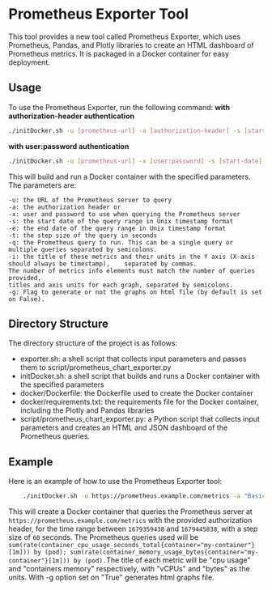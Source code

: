 # Prometheus Exporter Tool

This tool provides a new tool called Prometheus Exporter, which uses Prometheus, Pandas, and Plotly libraries to create an HTML dashboard of Prometheus metrics. It is packaged in a Docker container for easy deployment.

## Usage

To use the Prometheus Exporter, run the following command:
**with authorization-header authentication**

```bash
./initDocker.sh -u [prometheus-url] -a [authorization-header] -s [start-date] -e [end-date] -t [step] -q '[prometheus-query]' -i '[graphs_info]'
```

**with user:password authentication**

```bash
./initDocker.sh -u [prometheus-url] -x [user:password] -s [start-date] -e [end-date] -t [step] -q '[prometheus-query]' -i '[graphs_info]'
```

This will build and run a Docker container with the specified parameters. The parameters are:

    -u: the URL of the Prometheus server to query
    -a: the authorization header or
    -x: user and password to use when querying the Prometheus server 
    -s: the start date of the query range in Unix timestamp format
    -e: the end date of the query range in Unix timestamp format
    -t: the step size of the query in seconds
    -q: the Prometheus query to run. This can be a single query or multiple queries separated by semicolons.
    -i: the title of these metrics and their units in the Y axis (X-axis should always be timestamp),    separated by commas.
    The number of metrics info elements must match the number of queries provided,
    titles and axis units for each graph, separated by semicolons.
    -g: Flag to generate or not the graphs on html file (by default is set on False).

## Directory Structure

The directory structure of the project is as follows:

* exporter.sh: a shell script that collects input parameters and passes them to script/prometheus_chart_exporter.py
* initDocker.sh: a shell script that builds and runs a Docker container with the specified parameters
* docker/Dockerfile: the Dockerfile used to create the Docker container
* docker/requirements.txt: the requirements file for the Docker container, including the Plotly and Pandas libraries
* script/prometheus_chart_exporter.py: a Python script that collects input parameters and creates an HTML and JSON dashboard of the Prometheus queries.

## Example

Here is an example of how to use the Prometheus Exporter tool:

```bash
    ./initDocker.sh -u https://prometheus.example.com/metrics -a "Basic [authorization]" -s 1679359438 -e 1679445838 -t 60 -q 'sum(rate(container_cpu_usage_seconds_total{container="my-container"}[1m])) by (pod); sum(rate(container_memory_usage_bytes{container="my-container"}[1m])) by (pod)' -i 'cpu usage, vCPUs; containers memory, bytes' -g True
```
This will create a Docker container that queries the Prometheus server at `https://prometheus.example.com/metrics` with the provided authorization header, for the time range between `1679359438` and `1679445838`, with a step size of `60` seconds. The Prometheus queries used will be `sum(rate(container_cpu_usage_seconds_total{container="my-container"}[1m])) by (pod); sum(rate(container_memory_usage_bytes{container="my-container"}[1m])) by (pod).`The title of each metric will be "cpu usage" and "containers memory" respectively, with "vCPUs" and "bytes" as the units. With -g option set on "True" generates html graphs file.